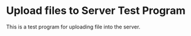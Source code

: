 # Upload files to Server Test Program

This is a test program for uploading file into the server.



 








